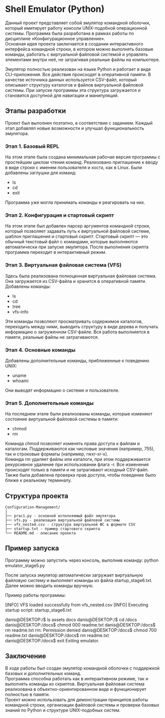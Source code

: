 # Shell Emulator (Python)

Данный проект представляет собой эмулятор командной оболочки, который имитирует работу консоли UNIX-подобной операционной системы. Программа была разработана в рамках работы по дисциплине «Конфигурационное управление».  
Основная идея проекта заключается в создании интерактивного интерфейса командной строки, в котором можно выполнять базовые команды, работать с виртуальной файловой системой и управлять элементами внутри неё, не затрагивая реальные файлы на компьютере.

Эмулятор полностью реализован на языке Python и работает в виде CLI-приложения. Все действия происходят в оперативной памяти. В качестве источника данных используется CSV-файл, который описывает структуру каталогов и файлов виртуальной файловой системы. При запуске программы эта структура загружается и становится доступной для навигации и манипуляций.

## Этапы разработки

Проект был выполнен поэтапно, в соответствии с заданием. Каждый этап добавлял новые возможности и улучшал функциональность эмулятора.

### Этап 1. Базовый REPL

На этом этапе была создана минимальная рабочая версия программы с простейшим циклом чтения команд. Реализовано приглашение к вводу в виде строки с именем пользователя и хоста, как в Linux. Были добавлены заглушки для команд:
- ls  
- cd  
- exit  

Программа уже могла принимать команды и реагировать на них.

### Этап 2. Конфигурация и стартовый скрипт

На этом этапе был добавлен парсер аргументов командной строки, который позволяет задавать путь к виртуальной файловой системе, шаблон приглашения и стартовый скрипт. Стартовый скрипт — это обычный текстовый файл с командами, которые выполняются автоматически при запуске эмулятора. После выполнения скрипта программа переходит в интерактивный режим.

### Этап 3. Виртуальная файловая система (VFS)

Здесь была реализована полноценная виртуальная файловая система. Она загружается из CSV-файла и хранится в оперативной памяти.  
Добавлены команды:
- ls  
- cd  
- tree  
- vfs-info  

Эти команды позволяют просматривать содержимое каталогов, переходить между ними, выводить структуру в виде дерева и получать информацию о загруженном CSV-файле. Вся работа выполняется в памяти, реальные файлы не затрагиваются.

### Этап 4. Основные команды

Добавлены дополнительные команды, приближенные к поведению UNIX:
- uname  
- whoami  

Они выводят информацию о системе и пользователе.

### Этап 5. Дополнительные команды

На последнем этапе были реализованы команды, которые изменяют состояние виртуальной файловой системы в памяти:
- chmod  
- rm  

Команда chmod позволяет изменять права доступа к файлам и каталогам. Поддерживаются как числовые значения (например, 755), так и строковые форматы (например, rwxr-xr-x).  
Команда rm удаляет файлы или каталоги, при этом поддерживается рекурсивное удаление при использовании флага -r. Все изменения происходят только в памяти и не затрагивают исходный CSV-файл.  
Также была добавлена проверка прав доступа, чтобы поведение было ближе к реальному терминалу.

## Структура проекта
```
Configuration-Management/
│
├── prac1.py - основной исполняемый файл эмулятора
├── vfs.py - реализация виртуальной файловой системы
├── vfs_nested.csv - структура виртуальной ФС в формате CSV
├── startup.txt - пример стартового скрипта
└── README.md - описание проекта
```

## Пример запуска

Программу можно запустить через консоль, выполнив команду:
python emulator_stage5.py


После запуска эмулятор автоматически загружает виртуальную файловую систему и выполняет команды из файла startup_stage6.txt.  
Далее можно вводить команды вручную.

Пример работы программы:

[INFO] VFS loaded successfully from vfs_nested.csv
[INFO] Executing startup script: startup_stage6.txt

danis@DESKTOP:/$ ls
assets docs
danis@DESKTOP:/$ cd /docs
danis@DESKTOP:/docs$ chmod 000 readme.txt
danis@DESKTOP:/docs$ rm readme.txt
rm: Permission denied
danis@DESKTOP:/docs$ chmod 700 readme.txt
danis@DESKTOP:/docs$ rm readme.txt
danis@DESKTOP:/docs$ exit
Exiting emulator.


## Заключение

В ходе работы был создан эмулятор командной оболочки с поддержкой базовых и дополнительных команд.  
Программа способна работать как в интерактивном режиме, так и выполнять команды из скриптов. Виртуальная файловая система реализована в объектно-ориентированном виде и функционирует полностью в памяти.  
Проект можно использовать для демонстрации принципов работы командной строки, организации файловой системы и проверки базовых знаний по Python и структуре UNIX-подобных систем.


